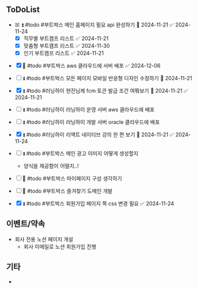 
## ToDoList
<!-- {우선순위} {Tasks} {Due Date} {Strart Date} {End Date} -->
- [x] <!-- taskss-->⏫ #todo #부트박스 메인 홈페이지 필요 api 완성하기 📅 2024-11-21 ✅ 2024-11-24
	- [x] 직무별 부트캠프 리스트 ✅ 2024-11-21
	- [x] 맞춤형 부트캠프 리스트 ✅ 2024-11-30
	- [x] 인기 부트캠프 리스트 ✅ 2024-11-21
- [x] 🔼 #todo #부트박스 aws 클라우드에 서버 배포 ✅ 2024-12-06
- [ ] ⏫ #todo #부트박스  모든 페이지 모바일 반응형 디자인 수정하기 📅 2024-11-21 
- [x] ⏫ #todo #러닝하이 현진님께 fcm 토큰 발급 조건 여쭤보기 📅 2024-11-21 ✅ 2024-11-21
- [ ] ⏫ #todo #러닝하이 러닝하이 운영 서버 aws 클라우드에 배포
- [ ] ⏫ #todo #러닝하이 러닝하이 개발 서버 oracle 클라우드에 배포 
- [x] ⏫ #todo #러닝하이 리액트 네이티브 강의 한 편 보기 📅 2024-11-21 ✅ 2024-11-24
- [ ] ⏫ #todo #부트박스 메인 광고 이미지 어떻게 생성할지 
	- 양식을 제공함이 어떨지..!
- [ ] 🔼 #todo #부트박스 마이페이지 구성 생각하기
- [ ] 🔼 #todo #부트박스 즐겨찾기 도메인 개발
- [x] ⏫ #todo #부트박스 회원가입 페이지 쪽 css 변경 필요 ✅ 2024-11-24


## 이벤트/약속
- <!-- 예정된 약속 or 예상치 못하게 발생한 이벤트 -->회사 전용 노션 페이지 개설
	- 회사 이메일로 노션 회원가입 진행

## 기타
- 